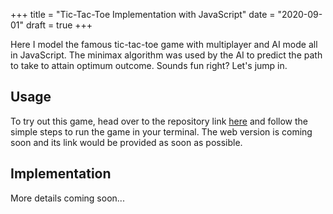 +++
title = "Tic-Tac-Toe Implementation with JavaScript"
date = "2020-09-01"
draft = true
+++

Here I model the famous tic-tac-toe game with multiplayer and AI mode all in JavaScript. The minimax algorithm was used by the AI to predict the path to take to attain optimum outcome. Sounds fun right? Let's jump in.

<!--more-->

## Usage

To try out this game, head over to the repository link [here](https://github.com/PaulOfili/tictactoe) and follow the simple steps to run the game in your terminal. The web version is coming soon and its link would be provided as soon as possible.


## Implementation

More details coming soon...
<!-- ```
go version
```
    go version -->